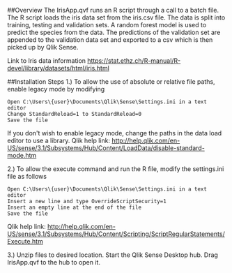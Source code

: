 ##Overview
The IrisApp.qvf runs an R script through a call to a batch file. The R script loads the iris data set from the iris.csv file. The data is split into training, testing and validation sets. A random forest model is used to predict the species from the data. The predictions of the validation set are appended to the validation data set and exported to a csv which is then picked up by Qlik Sense.

Link to Iris data information https://stat.ethz.ch/R-manual/R-devel/library/datasets/html/iris.html

##Installation Steps
1.) To allow the use of absolute or relative file paths, enable legacy mode by modifying  

    Open C:\Users\{user}\Documents\Qlik\Sense\Settings.ini in a text editor
    Change StandardReload=1 to StandardReload=0
    Save the file

If you don't wish to enable legacy mode, change the paths in the data load editor to use a library. Qlik help link: http://help.qlik.com/en-US/sense/3.1/Subsystems/Hub/Content/LoadData/disable-standard-mode.htm

2.) To allow the execute command and run the R file, modify the settings.ini file as follows 

    Open C:\Users\{user}\Documents\Qlik\Sense\Settings.ini in a text editor
    Insert a new line and type OverrideScriptSecurity=1
	Insert an empty line at the end of the file
	Save the file

Qlik help link: http://help.qlik.com/en-US/sense/3.1/Subsystems/Hub/Content/Scripting/ScriptRegularStatements/Execute.htm 

3.) Unzip files to desired location. Start the Qlik Sense Desktop hub. Drag IrisApp.qvf to the hub to open it.

